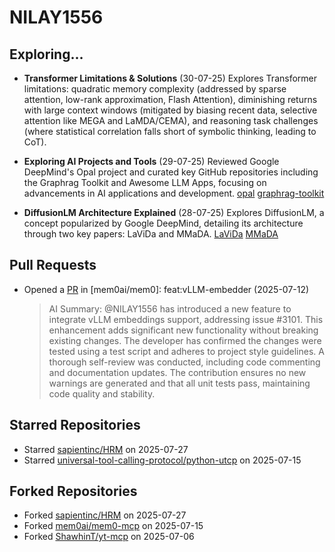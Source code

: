 # NILAY1556

## Exploring...
- **Transformer Limitations & Solutions** (30-07-25)
  Explores Transformer limitations: quadratic memory complexity (addressed by sparse attention, low-rank approximation, Flash Attention), diminishing returns with large context windows (mitigated by biasing recent data, selective attention like MEGA and LaMDA/CEMA), and reasoning task challenges (where statistical correlation falls short of symbolic thinking, leading to CoT).

- **Exploring AI Projects and Tools** (29-07-25)
  Reviewed Google DeepMind's Opal project and curated key GitHub repositories including the Graphrag Toolkit and Awesome LLM Apps, focusing on advancements in AI applications and development.
  [opal](https://opal.withgoogle.com/)
  [graphrag-toolkit](https://github.com/awslabs/graphrag-toolkit)

- **DiffusionLM Architecture Explained** (28-07-25)
  Explores DiffusionLM, a concept popularized by Google DeepMind, detailing its architecture through two key papers: LaViDa and MMaDA.
  [LaViDa](https://arxiv.org/abs/2505.16839)
  [MMaDA](https://arxiv.org/abs/2505.15809)

## Pull Requests
- Opened a [PR](https://github.com/mem0ai/mem0/pull/3141) in [mem0ai/mem0]: feat:vLLM-embedder (2025-07-12)
  > AI Summary: @NILAY1556 has introduced a new feature to integrate vLLM embeddings support, addressing issue #3101. This enhancement adds significant new functionality without breaking existing changes. The developer has confirmed the changes were tested using a test script and adheres to project style guidelines. A thorough self-review was conducted, including code commenting and documentation updates. The contribution ensures no new warnings are generated and that all unit tests pass, maintaining code quality and stability.

## Starred Repositories
- Starred [sapientinc/HRM](https://github.com/sapientinc/HRM) on 2025-07-27
- Starred [universal-tool-calling-protocol/python-utcp](https://github.com/universal-tool-calling-protocol/python-utcp) on 2025-07-15

## Forked Repositories
- Forked [sapientinc/HRM](https://github.com/NILAY1556/HRM) on 2025-07-27
- Forked [mem0ai/mem0-mcp](https://github.com/NILAY1556/mem0-mcp) on 2025-07-15
- Forked [ShawhinT/yt-mcp](https://github.com/NILAY1556/yt-mcp) on 2025-07-06

